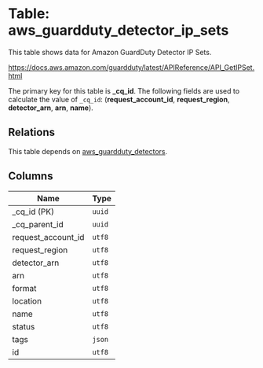 # Table: aws_guardduty_detector_ip_sets

This table shows data for Amazon GuardDuty Detector IP Sets.

https://docs.aws.amazon.com/guardduty/latest/APIReference/API_GetIPSet.html

The primary key for this table is **_cq_id**.
The following fields are used to calculate the value of `_cq_id`: (**request_account_id**, **request_region**, **detector_arn**, **arn**, **name**).
## Relations

This table depends on [aws_guardduty_detectors](aws_guardduty_detectors.md).

## Columns

| Name          | Type          |
| ------------- | ------------- |
|_cq_id (PK)|`uuid`|
|_cq_parent_id|`uuid`|
|request_account_id|`utf8`|
|request_region|`utf8`|
|detector_arn|`utf8`|
|arn|`utf8`|
|format|`utf8`|
|location|`utf8`|
|name|`utf8`|
|status|`utf8`|
|tags|`json`|
|id|`utf8`|